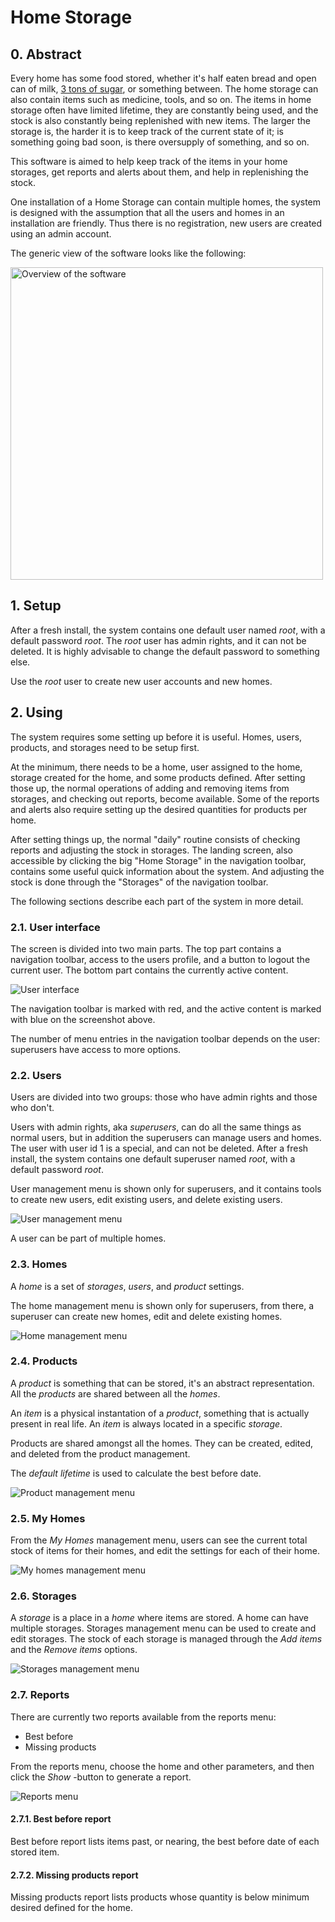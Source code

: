 
# Home Storage

## 0. Abstract

Every home has some food stored, whether it's half eaten bread and open can of milk, [3 tons of sugar](https://www.riemurasia.net/kuva/Sokerivarasto/69529), or something between. The home storage can also contain items such as medicine, tools, and so on. The items in home storage often have limited lifetime, they are constantly being used, and the stock is also constantly being replenished with new items. The larger the storage is, the harder it is to keep track of the current state of it; is something going bad soon, is there oversupply of something, and so on.

This software is aimed to help keep track of the items in your home storages, get reports and alerts about them, and help in replenishing the stock.

One installation of a Home Storage can contain multiple homes, the system is designed with the assumption that all the users and homes in an installation are friendly. Thus there is no registration, new users are created using an admin account.

The generic view of the software looks like the following:

<img src="overview.svg" alt="Overview of the software" width="500" />

## 1. Setup
After a fresh install, the system contains one default user named *root*, with a default password *root*. The *root* user has admin rights, and it can not be deleted. It is highly advisable to change the default password to something else.

Use the *root* user to create new user accounts and new homes.



## 2. Using

The system requires some setting up before it is useful. Homes, users, products, and storages need to be setup first.

At the minimum, there needs to be a home, user assigned to the home, storage created for the home, and some products defined. After setting those up, the normal operations of adding and removing items from storages, and checking out reports, become available. Some of the reports and alerts also require setting up the desired quantities for products per home.

After setting things up, the normal "daily" routine consists of checking reports and adjusting the stock in storages. The landing screen, also accessible by clicking the big "Home Storage" in the navigation toolbar, contains some useful quick information about the system. And adjusting the stock is done through the "Storages" of the navigation toolbar.

The following sections describe each part of the system in more detail.


### 2.1. User interface
The screen is divided into two main parts. The top part contains a navigation toolbar, access to the users profile, and a button to logout the current user. The bottom part contains the currently active content.

![User interface](userinterface.png)

The navigation toolbar is marked with red, and the active content is marked with blue on the screenshot above.

The number of menu entries in the navigation toolbar depends on the user: superusers have access to more options.


### 2.2. Users
Users are divided into two groups: those who have admin rights and those who don't.

Users with admin rights, aka *superusers*, can do all the same things as normal users, but in addition the superusers can manage users and homes. The user with user id 1 is a special, and can not be deleted. After a fresh install, the system contains one default superuser named *root*, with a default password *root*.

User management menu is shown only for superusers, and it contains tools to create new users, edit existing users, and delete existing users.

![User management menu](users.png)

A user can be part of multiple homes.


### 2.3. Homes
A *home* is a set of *storages*, *users*, and *product* settings.

The home management menu is shown only for superusers, from there, a superuser can create new homes, edit and delete existing homes.

![Home management menu](homes.png)


### 2.4. Products
A *product* is something that can be stored, it's an abstract representation. All the *products* are shared between all the *homes*.

An *item* is a physical instantation of a *product*, something that is actually present in real life. An *item* is always located in a specific *storage*.

Products are shared amongst all the homes. They can be created, edited, and deleted from the product management.

The *default lifetime* is used to calculate the best before date.

![Product management menu](products.png)


### 2.5. My Homes
From the *My Homes* management menu, users can see the current total stock of items for their homes, and edit the settings for each of their home.

![My homes management menu](myhomes.png)


### 2.6. Storages
A *storage* is a place in a *home* where items are stored. A home can have multiple storages. Storages management menu can be used to create and edit storages. The stock of each storage is managed through the *Add items* and the *Remove items* options.

![Storages management menu](storages.png)


### 2.7. Reports
There are currently two reports available from the reports menu:

* Best before
* Missing products

From the reports menu, choose the home and other parameters, and then click the *Show* -button to generate a report.

![Reports menu](reports.png)


#### 2.7.1. Best before report
Best before report lists items past, or nearing, the best before date of each stored item.


#### 2.7.2. Missing products report
Missing products report lists products whose quantity is below minimum desired defined for the home.

